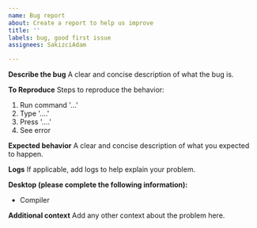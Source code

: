 ```yaml
---
name: Bug report
about: Create a report to help us improve
title: ''
labels: bug, good first issue
assignees: SakizciAdam

---
```


**Describe the bug**
A clear and concise description of what the bug is.

**To Reproduce**
Steps to reproduce the behavior:
1. Run command '...'
2. Type '....'
3. Press '....'
4. See error

**Expected behavior**
A clear and concise description of what you expected to happen.

**Logs**
If applicable, add logs to help explain your problem.

**Desktop (please complete the following information):**
 - Compiler

**Additional context**
Add any other context about the problem here.
